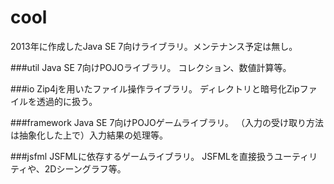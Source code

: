 # cool
2013年に作成したJava SE 7向けライブラリ。メンテナンス予定は無し。

###util
Java SE 7向けPOJOライブラリ。
コレクション、数値計算等。

###io
Zip4jを用いたファイル操作ライブラリ。
ディレクトリと暗号化Zipファイルを透過的に扱う。

###framework
Java SE 7向けPOJOゲームライブラリ。
（入力の受け取り方法は抽象化した上で）入力結果の処理等。

###jsfml
JSFMLに依存するゲームライブラリ。
JSFMLを直接扱うユーティリティや、2Dシーングラフ等。